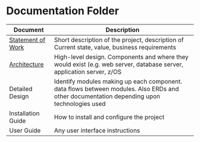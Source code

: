 # Documentation Folder

| Document | Description |
|---|---|
| [Statement of Work](Statement_of_Work.md)| Short description of the project, description of Current state, value, business requirements |
| [Architecture](Architecture/Target) | High-level design.  Components and where they would exist (e.g. web server, database server, application server, z/OS |
| Detailed Design | Identify modules making up each component.  data flows between modules.  Also ERDs and other documentation depending upon technologies used |
| Installation Guide| How to install and configure the project |
| User Guide | Any user interface instructions |
